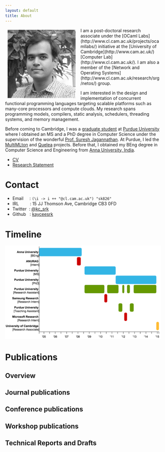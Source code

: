 ```yaml
---
layout: default
title: About
---
```


<img src="assets/profile.jpeg" alt="ProfileImage" style="width: 220px; float: left; padding-right: 1rem; padding-left: 0.5rem; padding-top: 0.4rem;"/>
I am a post-doctoral research associate under the [OCaml
Labs](http://www.cl.cam.ac.uk/projects/ocamllabs/) initiative at the
[University of Cambridge](http://www.cam.ac.uk/) [Computer
Lab](http://www.cl.cam.ac.uk/). I am also a member of the [Network and
Operating Systems](http://www.cl.cam.ac.uk/research/srg/netos/) group.

I am interested in the design and implementation of concurrent functional
programming languages targeting scalable platforms such as many-core processors
and compute clouds. My research spans programming models, compilers, static
analysis, schedulers, threading systems, and memory management.

Before coming to Cambridge, I was a [graduate
student](https://www.cs.purdue.edu/homes/chandras/) at [Purdue
University](http://www.purdue.edu/) where I obtained an MS and a PhD degree in
Computer Science under the supervision of the wonderful [Prof. Suresh
Jagannathan](https://www.cs.purdue.edu/homes/suresh/). At Purdue, I led the
[MultiMLton](http://multimlton.cs.purdue.edu/) and
[Quelea](http://kcsrk.info/Quelea/) projects. Before that, I obtained my BEng
degree in Computer Science and Engineering from [Anna University,
India](https://www.annauniv.edu/).

 * [CV](cv/cv.pdf)
 * [Research Statement](research/research.pdf)

# Contact

 * Email&nbsp;&nbsp;&nbsp;&nbsp;&nbsp;: `(\i -> i ++ "@cl.cam.ac.uk") "sk826"`
 * IRL&nbsp;&nbsp;&nbsp;&nbsp;&nbsp;&nbsp;&nbsp;&nbsp;&nbsp;: 15 JJ Thomson Ave, Cambridge CB3 0FD
 * Twitter&nbsp;&nbsp;: <a href="https://twitter.com/kc_srk"> @kc_srk </a>
 * Github&nbsp;&nbsp;&nbsp;: <a href="https://github.com/kayceesrk"> kayceesrk </a>

# Timeline
<!--
<script type="text/javascript" src="scripts/d3.min.js"></script>
<script type="text/javascript" src="scripts/gantt-chart-d3.js"></script>
<script type="text/javascript" src="scripts/gantt.js"></script>
-->
<img src="assets/timeline.png" alt="Timeline" style="width: 38rem;"/>

# Publications

## Overview

## Journal publications

## Conference publications

## Workshop publications

## Technical Reports and Drafts

